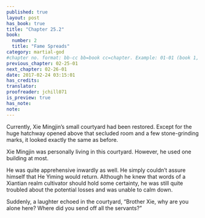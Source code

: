 ```yaml
---
published: true
layout: post
has_book: true
title: "Chapter 25.2"
book:
  number: 2
  title: "Fame Spreads"
category: martial-god
#chapter no. format: bb-cc bb=book cc=chapter. Example: 01-01 (book 1, chapter 1)
previous_chapter: 02-25-01
next_chapter: 02-26-01
date: 2017-02-24 03:15:01 
has_credits:
translator:
proofreader: jchill071
is_preview: true
has_note:
note: 
---
```

Currently, Xie Mingjin’s small courtyard had been  restored. Except for the huge hatchway opened above that secluded room and a few stone-grinding marks, it looked exactly the same as before.

Xie Mingjin was personally living in this courtyard. However, he used one building at most.

He was quite apprehensive inwardly as well. He simply couldn’t assure himself that He Yiming would return. Although he knew that words of a Xiantian realm cultivator should hold some certainty, he was still quite troubled about the potential losses and was unable to calm down.

Suddenly, a laughter echoed in the courtyard, “Brother Xie, why are you alone here? Where did you send off all the servants?”
